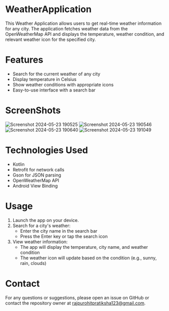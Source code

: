 # WeatherApplication
This Weather Application allows users to get real-time weather information for any city. The application fetches weather data from the OpenWeatherMap API and displays the temperature, weather condition, and relevant weather icon for the specified city.
# Features
* Search for the current weather of any city
* Display temperature in Celsius
* Show weather conditions with appropriate icons
* Easy-to-use interface with a search bar

# ScreenShots
![Screenshot 2024-05-23 190525](https://github.com/Pratiksha-Rajpurohit/WeatherApplication/assets/132194955/18a0e8d9-0d3d-4f9f-b776-f67baea34823)
![Screenshot 2024-05-23 190546](https://github.com/Pratiksha-Rajpurohit/WeatherApplication/assets/132194955/7951d339-c29e-42c4-9b79-f9fa8433bcc3)
![Screenshot 2024-05-23 190640](https://github.com/Pratiksha-Rajpurohit/WeatherApplication/assets/132194955/17fabff5-5579-4cbd-9f6e-ae035b1c9f47)
![Screenshot 2024-05-23 191049](https://github.com/Pratiksha-Rajpurohit/WeatherApplication/assets/132194955/bf0c27f0-55b2-4200-b735-f99de5018b16)


  
# Technologies Used
* Kotlin
* Retrofit for network calls
* Gson for JSON parsing
* OpenWeatherMap API
* Android View Binding
      
# Usage
1. Launch the app on your device.
2. Search for a city's weather:
    - Enter the city name in the search bar
    -  Press the Enter key or tap the search icon
4. View weather information:
     - The app will display the temperature, city name, and weather condition
     - The weather icon will update based on the condition (e.g., sunny, rain, clouds)

# Contact
For any questions or suggestions, please open an issue on GitHub or contact the repository owner at rajpurohitpratiksha123@gmail.com.
